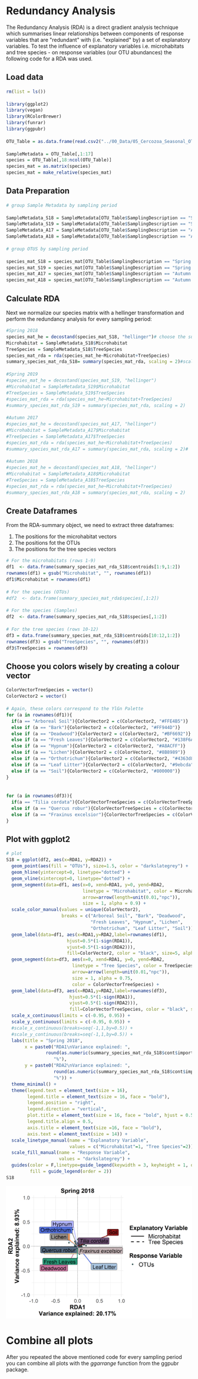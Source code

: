 Redundancy Analysis
================

The Redundancy Analysis (RDA) is a direct gradient analysis technique which summarises linear relationships between components of response variables that are "redundant" with (i.e. "explained" by) a set of explanatory variables. To test the influence of explanatory variables i.e. microhabitats and tree species - on response variables (our OTU abundances) the following code for a RDA was used.

Load data
---------

``` r
rm(list = ls())

library(ggplot2)
library(vegan)
library(RColorBrewer)
library(funrar)
library(ggpubr)

OTU_Table = as.data.frame(read.csv2("../00_Data/05_Cercozoa_Seasonal_OTU_Table_min-freq-7633_transposed_withMetadata.csv",header = T))

SampleMetadata = OTU_Table[,1:17]
species = OTU_Table[,18:ncol(OTU_Table)]
species_mat = as.matrix(species)
species_mat = make_relative(species_mat)
```

Data Preparation
----------------

``` r
# group Sample Metadata by sampling period

SampleMetadata_S18 = SampleMetadata[OTU_Table$SamplingDescription == "Spring 2018",]
SampleMetadata_S19 = SampleMetadata[OTU_Table$SamplingDescription == "Spring 2019",]
SampleMetadata_A17 = SampleMetadata[OTU_Table$SamplingDescription == "Autumn 2017",]
SampleMetadata_A18 = SampleMetadata[OTU_Table$SamplingDescription == "Autumn 2018",]

# group OTUS by sampling period

species_mat_S18 = species_mat[OTU_Table$SamplingDescription == "Spring 2018",]
species_mat_S19 = species_mat[OTU_Table$SamplingDescription == "Spring 2019",]
species_mat_A17 = species_mat[OTU_Table$SamplingDescription == "Autumn 2017",]
species_mat_A18 = species_mat[OTU_Table$SamplingDescription == "Autumn 2018",]
```

Calculate RDA
-------------

Next we normalize our species matrix with a hellinger transformation and perform the redundancy analysis for every sampling period:

``` r
#Spring 2018
species_mat_he = decostand(species_mat_S18, "hellinger")# choose the subtable depending on sampling period
Microhabitat = SampleMetadata_S18$Microhabitat
TreeSpecies = SampleMetadata_S18$TreeSpecies
species_mat_rda = rda(species_mat_he~Microhabitat+TreeSpecies)
summary_species_mat_rda_S18= summary(species_mat_rda, scaling = 2)#scaling = 2 represents a linear correlation between the vectors.

#Spring 2019
#species_mat_he = decostand(species_mat_S19, "hellinger")
#Microhabitat = SampleMetadata_S19$Microhabitat
#TreeSpecies = SampleMetadata_S19$TreeSpecies
#species_mat_rda = rda(species_mat_he~Microhabitat+TreeSpecies)
#summary_species_mat_rda_S19 = summary(species_mat_rda, scaling = 2)

#Autumn 2017
#species_mat_he = decostand(species_mat_A17, "hellinger")
#Microhabitat = SampleMetadata_A17$Microhabitat
#TreeSpecies = SampleMetadata_A17$TreeSpecies
#species_mat_rda = rda(species_mat_he~Microhabitat+TreeSpecies)
#summary_species_mat_rda_A17 = summary(species_mat_rda, scaling = 2)#

#Autumn 2018
#species_mat_he = decostand(species_mat_A18, "hellinger")
#Microhabitat = SampleMetadata_A18$Microhabitat
#TreeSpecies = SampleMetadata_A18$TreeSpecies
#species_mat_rda = rda(species_mat_he~Microhabitat+TreeSpecies)
#summary_species_mat_rda_A18 = summary(species_mat_rda, scaling = 2)
```

Create Dataframes
-----------------

From the RDA-summary object, we need to extract three dataframes:

1.  The positions for the microhabitat vectors
2.  The positions fot the OTUs
3.  The positions for the tree species vectors

``` r
# For the microhabitats (rows 1-9)
df1  <- data.frame(summary_species_mat_rda_S18$centroids[1:9,1:2])
rownames(df1) = gsub("Microhabitat", "", rownames(df1))
df1$Microhabitat = rownames(df1)

# For the species (OTUs)
#df2  <- data.frame(summary_species_mat_rda$species[,1:2])

# For the species (Samples)
df2  <- data.frame(summary_species_mat_rda_S18$species[,1:2])

# For the tree species (rows 10-12)
df3 = data.frame(summary_species_mat_rda_S18$centroids[10:12,1:2])
rownames(df3) = gsub("TreeSpecies", "", rownames(df3))
df3$TreeSpecies = rownames(df3)
```

Choose you colors wisely by creating a colour vector
----------------------------------------------------

``` r
ColorVectorTreeSpecies = vector()
ColorVector2 = vector()

# Again, these colors correspond to the YlGn Palette
for (a in rownames(df1)){
  if(a == "Arboreal Soil"){ColorVector2 = c(ColorVector2, "#FFE4B5")}
  else if (a == "Bark"){ColorVector2 = c(ColorVector2, "#FF944D")}
  else if (a == "Deadwood"){ColorVector2 = c(ColorVector2, "#BF6692")}
  else if (a == "Fresh Leaves"){ColorVector2 = c(ColorVector2, "#138F6A")}
  else if (a == "Hypnum"){ColorVector2 = c(ColorVector2, "#A8ACFF")}
  else if (a == "Lichen"){ColorVector2 = c(ColorVector2, "#8B8989")}
  else if (a == "Orthotrichum"){ColorVector2 = c(ColorVector2, "#4363d8")}
  else if (a == "Leaf Litter"){ColorVector2 = c(ColorVector2, "#9ebcda")}
  else if (a == "Soil"){ColorVector2 = c(ColorVector2, "#800000")}
}


for (a in rownames(df3)){
  if(a == "Tilia cordata"){ColorVectorTreeSpecies = c(ColorVectorTreeSpecies, "#6b4e71")}
  else if (a == "Quercus robur"){ColorVectorTreeSpecies = c(ColorVectorTreeSpecies, "#53687e")}
  else if (a == "Fraxinus excelsior"){ColorVectorTreeSpecies = c(ColorVectorTreeSpecies, "#c2b2b4")}
}
```

Plot with ggplot2
-----------------

``` r
# plot
S18 = ggplot(df2, aes(x=RDA1, y=RDA2)) + 
  geom_point(aes(fill = "OTUs"), size=1.5, color = "darkslategrey") +
  geom_hline(yintercept=0, linetype="dotted") +
  geom_vline(xintercept=0, linetype="dotted") +
  geom_segment(data=df1, aes(x=0, xend=RDA1, y=0, yend=RDA2, 
                             linetype = "Microhabitat", color = Microhabitat), 
                             arrow=arrow(length=unit(0.01,"npc")), 
                             size = 1, alpha = 0.9) +
  scale_color_manual(values = unique(ColorVector2), 
                     breaks = c("Arboreal Soil", "Bark", "Deadwood", 
                                "Fresh Leaves", "Hypnum", "Lichen", 
                                "Orthotrichum", "Leaf Litter", "Soil")) +
  geom_label(data=df1, aes(x=RDA1,y=RDA2,label=rownames(df1),
                       hjust=0.5*(1-sign(RDA1)),
                       vjust=0.5*(1-sign(RDA2))), 
                       fill=ColorVector2, color = "black", size=5, alpha=0.9) + 
  geom_segment(data=df3, aes(x=0, xend=RDA1, y=0, yend=RDA2, 
                         linetype = "Tree Species", color = TreeSpecies), 
                         arrow=arrow(length=unit(0.01,"npc")), 
                         size = 1, alpha = 0.75, 
                         color = ColorVectorTreeSpecies) +
  geom_label(data=df3, aes(x=RDA1,y=RDA2,label=rownames(df3),
                        hjust=0.5*(1-sign(RDA1)),
                        vjust=0.5*(1-sign(RDA2))), 
                        fill=ColorVectorTreeSpecies, color = "black", size=5, fontface="italic") + 
  scale_x_continuous(limits = c(-0.95, 0.95)) + 
  scale_y_continuous(limits = c(-0.95, 0.95)) +
  #scale_x_continuous(breaks=seq(-1,1,by=0.5)) + 
  #scale_y_continuous(breaks=seq(-1,1,by=0.5)) +
  labs(title = "Spring 2018", 
       x = paste0("RDA1\nVariance explained: ",
               round(as.numeric(summary_species_mat_rda_S18$cont$importance["Proportion Explained", "RDA1"]), digits = 4) * 100, 
                  "%"), 
       y = paste0("RDA2\nVariance explained: ",
                  round(as.numeric(summary_species_mat_rda_S18$cont$importance["Proportion Explained", "RDA2"]), digits = 4) * 100,
                  "%")) +
  theme_minimal() + 
  theme(legend.text = element_text(size = 16), 
        legend.title = element_text(size = 16, face = "bold"), 
        legend.position = "right",
        legend.direction = "vertical", 
        plot.title = element_text(size = 16, face = "bold", hjust = 0.5, vjust = 0.5), 
        legend.title.align = 0.5,
        axis.title = element_text(size =16, face = "bold"), 
        axis.text = element_text(size = 14)) +
  scale_linetype_manual(name = "Explanatory Variable", 
                        values = c("Microhabitat"=1, "Tree Species"=2)) + 
  scale_fill_manual(name = "Response Variable", 
                    values = "darkslategrey") +
  guides(color = F,linetype=guide_legend(keywidth = 3, keyheight = 1, order = 1), 
         fill = guide_legend(order = 2))
S18
```

![](RDA_NewOrder_files/figure-markdown_github/Plot%20RDA-1.png)

Combine all plots
=================

After you repeated the above mentioned code for every sampling period you can combine all plots with the *ggarrange* function from the ggpubr package.
